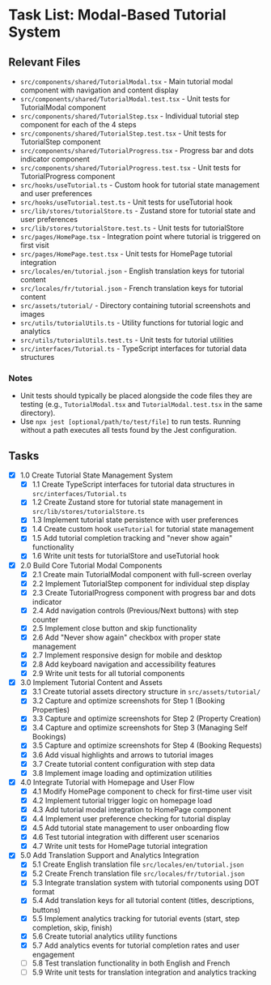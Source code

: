 # Task List: Modal-Based Tutorial System

## Relevant Files

- `src/components/shared/TutorialModal.tsx` - Main tutorial modal component with navigation and content display
- `src/components/shared/TutorialModal.test.tsx` - Unit tests for TutorialModal component
- `src/components/shared/TutorialStep.tsx` - Individual tutorial step component for each of the 4 steps
- `src/components/shared/TutorialStep.test.tsx` - Unit tests for TutorialStep component
- `src/components/shared/TutorialProgress.tsx` - Progress bar and dots indicator component
- `src/components/shared/TutorialProgress.test.tsx` - Unit tests for TutorialProgress component
- `src/hooks/useTutorial.ts` - Custom hook for tutorial state management and user preferences
- `src/hooks/useTutorial.test.ts` - Unit tests for useTutorial hook
- `src/lib/stores/tutorialStore.ts` - Zustand store for tutorial state and user preferences
- `src/lib/stores/tutorialStore.test.ts` - Unit tests for tutorialStore
- `src/pages/HomePage.tsx` - Integration point where tutorial is triggered on first visit
- `src/pages/HomePage.test.tsx` - Unit tests for HomePage tutorial integration
- `src/locales/en/tutorial.json` - English translation keys for tutorial content
- `src/locales/fr/tutorial.json` - French translation keys for tutorial content
- `src/assets/tutorial/` - Directory containing tutorial screenshots and images
- `src/utils/tutorialUtils.ts` - Utility functions for tutorial logic and analytics
- `src/utils/tutorialUtils.test.ts` - Unit tests for tutorial utilities
- `src/interfaces/Tutorial.ts` - TypeScript interfaces for tutorial data structures


### Notes

- Unit tests should typically be placed alongside the code files they are testing (e.g., `TutorialModal.tsx` and `TutorialModal.test.tsx` in the same directory).
- Use `npx jest [optional/path/to/test/file]` to run tests. Running without a path executes all tests found by the Jest configuration.

## Tasks

- [x] 1.0 Create Tutorial State Management System
  - [x] 1.1 Create TypeScript interfaces for tutorial data structures in `src/interfaces/Tutorial.ts`
  - [x] 1.2 Create Zustand store for tutorial state management in `src/lib/stores/tutorialStore.ts`
  - [x] 1.3 Implement tutorial state persistence with user preferences
  - [x] 1.4 Create custom hook `useTutorial` for tutorial state management
  - [x] 1.5 Add tutorial completion tracking and "never show again" functionality
  - [x] 1.6 Write unit tests for tutorialStore and useTutorial hook

- [x] 2.0 Build Core Tutorial Modal Components
  - [x] 2.1 Create main TutorialModal component with full-screen overlay
  - [x] 2.2 Implement TutorialStep component for individual step display
  - [x] 2.3 Create TutorialProgress component with progress bar and dots indicator
  - [x] 2.4 Add navigation controls (Previous/Next buttons) with step counter
  - [x] 2.5 Implement close button and skip functionality
  - [x] 2.6 Add "Never show again" checkbox with proper state management
  - [x] 2.7 Implement responsive design for mobile and desktop
  - [x] 2.8 Add keyboard navigation and accessibility features
  - [x] 2.9 Write unit tests for all tutorial components

- [x] 3.0 Implement Tutorial Content and Assets
  - [x] 3.1 Create tutorial assets directory structure in `src/assets/tutorial/`
  - [x] 3.2 Capture and optimize screenshots for Step 1 (Booking Properties)
  - [x] 3.3 Capture and optimize screenshots for Step 2 (Property Creation)
  - [x] 3.4 Capture and optimize screenshots for Step 3 (Managing Self Bookings)
  - [x] 3.5 Capture and optimize screenshots for Step 4 (Booking Requests)
  - [x] 3.6 Add visual highlights and arrows to tutorial images
  - [x] 3.7 Create tutorial content configuration with step data
  - [x] 3.8 Implement image loading and optimization utilities

- [x] 4.0 Integrate Tutorial with Homepage and User Flow
  - [x] 4.1 Modify HomePage component to check for first-time user visit
  - [x] 4.2 Implement tutorial trigger logic on homepage load
  - [x] 4.3 Add tutorial modal integration to HomePage component
  - [x] 4.4 Implement user preference checking for tutorial display
  - [x] 4.5 Add tutorial state management to user onboarding flow
  - [x] 4.6 Test tutorial integration with different user scenarios
  - [x] 4.7 Write unit tests for HomePage tutorial integration

- [x] 5.0 Add Translation Support and Analytics Integration
  - [x] 5.1 Create English translation file `src/locales/en/tutorial.json`
  - [x] 5.2 Create French translation file `src/locales/fr/tutorial.json`
  - [x] 5.3 Integrate translation system with tutorial components using DOT format
  - [x] 5.4 Add translation keys for all tutorial content (titles, descriptions, buttons)
  - [x] 5.5 Implement analytics tracking for tutorial events (start, step completion, skip, finish)
  - [x] 5.6 Create tutorial analytics utility functions
  - [x] 5.7 Add analytics events for tutorial completion rates and user engagement
  - [ ] 5.8 Test translation functionality in both English and French
  - [ ] 5.9 Write unit tests for translation integration and analytics tracking
